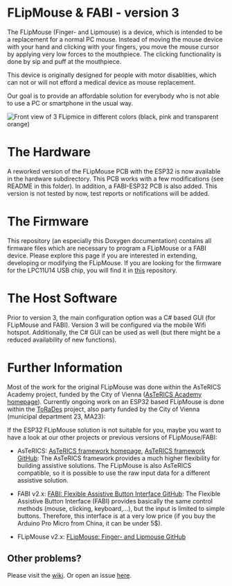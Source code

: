 # FLipMouse & FABI - version 3

The FLipMouse (Finger- and Lipmouse) is a device, which is intended to be a replacement for a normal PC mouse.
Instead of moving the mouse device with your hand and clicking with your fingers, you move the mouse cursor by applying very low forces to the mouthpiece.
The clicking functionality is done by sip and puff at the mouthpiece.

This device is originally designed for people with motor disablities, which can not or will not efford a medical device as mouse replacement.

Our goal is to provide an affordable solution for everybody who is not able to use a PC or smartphone in the usual way.


![Front view of 3 FLipmice in different colors (black, pink and transparent orange)](FLipmouse1.jpg) 



# The Hardware

A reworked version of the FLipMouse PCB with the ESP32 is now available in the hardware subdirectory. This PCB works with a few modifications (see README in this folder). In addition, a FABI-ESP32 PCB is also added. 
This version is not tested by now, test reports or notifications will be added.

# The Firmware

This repository (an especially this Doxygen documentation) contains all firmware files which are necessary to program a FLipMouse or a FABI device. Please explore this page if you are interested in extending, developing or modifying
the FLipMouse. If you are looking for the firmware for the LPC11U14 USB chip, you will find it in [this](https://github.com/benjaminaigner/usb_bridge) repository.

# The Host Software

Prior to version 3, the main configuration option was a C# based GUI (for FLipMouse and FABI).
Version 3 will be configured via the mobile Wifi hotspot. Additionally, the C# GUI can be used as well (but there might be a reduced availability of new functions).

# Further Information

Most of the work for the original FLipMouse was done within the AsTeRICS Academy project, funded by the City of Vienna ([AsTeRICS Academy homepage](http://www.asterics-academy.net)).
Currently ongoing work on an ESP32 based FLipMouse is done within the [ToRaDes](https://embsys.technikum-wien.at/projects/torades/index.php) project, also party funded by the City of Vienna (municipal department 23, MA23):

If the ESP32 FLipMouse solution is not suitable for you, maybe you want to have a look at our other projects or previous versions of FLipMouse/FABI:

* AsTeRICS: [AsTeRICS framework homepage](http://www.asterics.eu), [AsTeRICS framework GitHub](https://github.com/asterics/AsTeRICS): The AsTeRICS framework provides a much higher flexibility for building assistive solutions. 
The FLipMouse is also AsTeRICS compatible, so it is possible to use the raw input data for a different assistive solution.

* FABI v2.x: [FABI: Flexible Assistive Button Interface GitHub](https://github.com/asterics/FABI): The Flexible Assistive Button Interface (FABI) provides basically the same control methods (mouse, clicking, keyboard,...), but the input
is limited to simple buttons. Therefore, this interface is at a very low price (if you buy the Arduino Pro Micro from China, it can be under 5$).

* FLipMouse v2.x: [FLipMouse: Finger- and Lipmouse GitHub](https://github.com/asterics/FLipMouse)


## Other problems?

Please visit the [wiki](https://github.com/asterics/FLipMouse/wiki). Or open an issue [here](https://github.com/asterics/FLipMouse/issues). 
